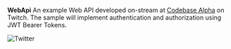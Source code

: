 **WebApi**
An example Web API developed on-stream at [Codebase Alpha](https://twitch.tv/codebasealpha) on Twitch. The sample will implement authentication and authorization using JWT Bearer Tokens.

![Twitter](https://img.shields.io/twitter/follow/codebasealpha.svg?style=social)
